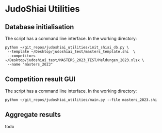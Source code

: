# JudoShiai Utilities

## Database initialisation

The script has a command line interface.
In the working directory:

```shell
python ~/git_repos/judoshiai_utilities/init_shiai_db.py \ 
 --template ~/Desktop/judoshiai_test/masters_template.shi  \ 
 --competitors ~/Desktop/judoshiai_test/MASTERS_2023_TEST/Meldungen_2023.xlsx \ 
 --name "masters_2023"
```

## Competition result GUI

The script has a command line interface.
In the working directory:

```shell
python ~/git_repos/judoshiai_utilities/main.py --file masters_2023.shi
```

## Aggregate results

todo
